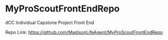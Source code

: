 # MyProScoutFrontEndRepo
dCC Individual Capstone Project Front End

Repo Link:  https://github.com/MadisonLifeAgent/MyProScoutFrontEndRepo